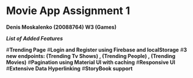 # Movie App Assignment 1

**Denis Moskalenko (20088764) W3 (Games)**

**_List of Added Features_**

#**Trending Page**
#**Login and Register using Firebase and localStorage**
#**3 new endpoints: (Trending Tv Shows) , (Trending People) , (Trending Movies)**
#**Pagination using Material UI with caching**
#**Responsive UI**
#**Extensive Data Hyperlinking**
#**StoryBook support**
